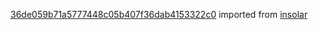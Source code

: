 [36de059b71a5777448c05b407f36dab4153322c0](https://github.com/insolar/insolar/commit/36de059b71a5777448c05b407f36dab4153322c0) imported from [insolar](https://github.com/insolar/insolar)
